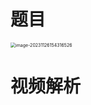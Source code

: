 # 题目

<img src="https://cvp.oss-cn-shanghai.aliyuncs.com/picgo/202311261543577.png" alt="image-20231126154316526" style="zoom:50%;" />



# 视频解析

